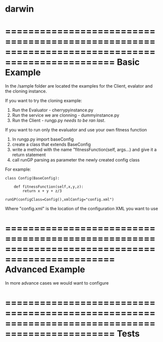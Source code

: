 darwin
======

=================================================================================================
Basic Example
=================================================================================================
In the /sample folder are located the examples for the Client, evalator and the cloning instance. 

If you want to try the cloning example:

1. Run the Evaluator - cherrypyinstance.py
2. Run the service we are clonning - dummyinstance.py 
3. Run the Client - rungp.py *needs to be ran last*.

If you want to run only the evaluator and use your own fitness function

1. In rungp.py import baseConfig
2. create a class that extends BaseConfig
3. write a method with the name "fitnessFunction(self, args...) and give it a return statement
4. call runGP parsing as parameter the newly created config class

For example:

    class Config(BaseConfig):

        def fitnessFunction(self,x,y,z):
            return x + y + z/3

    runGP(configClass=Config(),xmlConfig="config.xml")

Where "config.xml" is the location of the configuration XML you want to use

=================================================================================================
Advanced Example
=================================================================================================
In more advance cases we would want to configure

=================================================================================================
Tests
===============================================================================================

